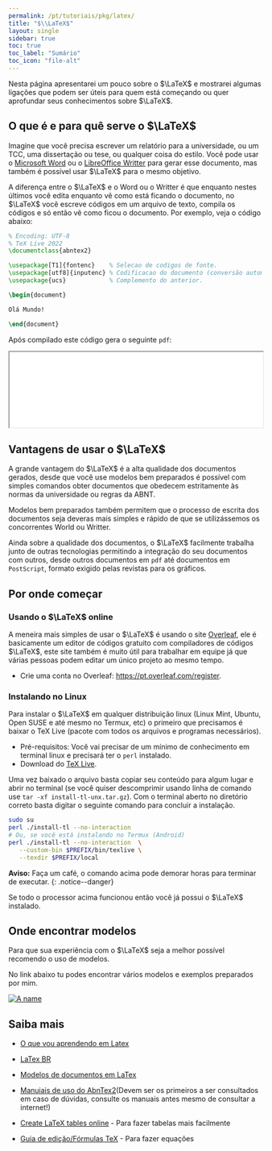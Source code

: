 ```yaml
---
permalink: /pt/tutoriais/pkg/latex/
title: "$\\LaTeX$"
layout: single
sidebar: true
toc: true
toc_label: "Sumário"
toc_icon: "file-alt"
---
```


Nesta página apresentarei um pouco sobre o $\LaTeX$ e mostrarei algumas ligações
que podem ser úteis para quem está começando ou quer aprofundar seus conhecimentos
sobre $\LaTeX$.

## O que é e para quê serve o $\LaTeX$

Imagine que você precisa escrever um relatório para a universidade,
ou um TCC, uma dissertação ou tese, ou qualquer coisa do estilo.
Você pode usar o
[Microsoft Word](https://www.microsoft.com/pt-br/microsoft-365/word) ou o
[LibreOffice Writter](https://pt.libreoffice.org/descobrir/writer/)
para gerar esse documento, mas também é possível usar $\LaTeX$ para o mesmo
objetivo.

A diferença entre o $\LaTeX$ e o Word ou o Writter é que enquanto nestes
últimos você edita enquanto vê como está ficando o documento,
no $\LaTeX$ você escreve códigos em um arquivo de texto,
compila os códigos e só então vê como ficou o documento.
Por exemplo, veja o código abaixo:

```latex
% Encoding: UTF-8
% TeX Live 2022
\documentclass{abntex2}

\usepackage[T1]{fontenc}    % Selecao de codigos de fonte.
\usepackage[utf8]{inputenc} % Codificacao do documento (conversão automática dos acentos).
\usepackage{ucs}            % Complemento do anterior.

\begin{document}

Olá Mundo!

\end{document}
```

Após compilado este código gera o seguinte `pdf`:

<iframe
   src="{{ site.url }}{{ site.baseurl }}/assets/documents/ola_mundo.pdf"
   width="100%"
   heigh="15em"
   type="application/pdf"
></iframe>

## Vantagens de usar o $\LaTeX$

A grande vantagem do $\LaTeX$ é a alta qualidade dos documentos gerados,
desde que você use modelos bem preparados é possível com simples comandos
obter documentos que obedecem estritamente às normas da universidade ou
regras da ABNT.

Modelos bem preparados também permitem que o processo de escrita dos documentos
seja deveras mais simples e rápido de que se utilizássemos os concorrentes
World ou Writter.

Ainda sobre a qualidade dos documentos, o $\LaTeX$ facilmente trabalha
junto de outras tecnologias permitindo a integração do seu
documentos com outros, desde outros documentos em `pdf` até documentos
em `PostScript`, formato exigido pelas revistas para os gráficos.

## Por onde começar

### Usando o $\LaTeX$ online

A meneira mais simples de usar o $\LaTeX$ é usando o site
[Overleaf](https://pt.overleaf.com/),
ele é basicamente um editor de códigos gratuito com compiladores de códigos
$\LaTeX$, este site também é muito útil para trabalhar em equipe já
que várias pessoas podem editar um único projeto ao mesmo tempo.

- Crie uma conta no Overleaf: <https://pt.overleaf.com/register>.

### Instalando no Linux

Para instalar o $\LaTeX$ em qualquer distribuição linux
(Linux Mint, Ubuntu, Open SUSE e até mesmo no Termux, etc)
o primeiro que precisamos é baixar o TeX Live (pacote com todos os arquivos e
programas necessários).

- Pré-requisitos: Você vai precisar de um mínimo de conhecimento em
terminal linux e precisará ter o `perl` instalado.
- Download do [TeX Live](https://mirror.ctan.org/systems/texlive/tlnet/install-tl-unx.tar.gz).

Uma vez baixado o arquivo basta copiar seu conteúdo para algum lugar e abrir
no terminal (se você quiser descomprimir usando linha de comando use
`tar -xf install-tl-unx.tar.gz`). Com o terminal aberto no diretório correto
basta digitar o seguinte comando para concluir a instalação.

```bash
sudo su
perl ./install-tl --no-interaction
# Ou, se você está instalando no Termux (Android)
perl ./install-tl --no-interaction  \
   --custom-bin $PREFIX/bin/texlive \
   --texdir $PREFIX/local
```

**Aviso:** Faça um café, o comando acima pode demorar horas
para terminar de executar.
{: .notice--danger}

Se todo o processor acima funcionou então você já possui o $\LaTeX$
instalado.

## Onde encontrar modelos

Para que sua experiência com o $\LaTeX$ seja a melhor possível recomendo
o uso de modelos.

No link abaixo tu podes encontrar vários modelos e exemplos preparados por mim.

[![A name](https://github-readme-stats.vercel.app/api/pin/?username=ismaeldamiao&locale=pt-pt&theme=onedark&repo=modelo-latex)](https://github.com/ismaeldamiao/modelo-latex)

## Saiba mais

* [O que vou aprendendo em Latex](https://aprendolatex.wordpress.com/)
* [LaTex BR](https://latexbr.blogspot.com/2010/04/introducao-ao-latex.html)
* [Modelos de documentos em LaTex](http://dl.bintray.com/laurocesar/generic/abntex2-modelos-1.9.7.zip)
* [Manuiais de uso do AbnTex2](http://dl.bintray.com/laurocesar/generic/abntex2-doc-1.9.7.zip)(Devem ser os primeiros a ser consultados em caso de dúvidas, consulte os manuais antes mesmo de consultar a internet!)


* [Create LaTeX tables online](https://tablesgenerator.com/) - Para fazer tabelas mais facilmente
* [Guia de edição/Fórmulas TeX](https://pt.wikipedia.org/wiki/Ajuda:Guia_de_edi%C3%A7%C3%A3o/F%C3%B3rmulas_TeX) - Para fazer equações



